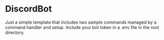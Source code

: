 # DiscordBot
Just a simple template that includes two sample commands managed by a command handler and setup. Include your bot token in a .env file in the root directory.
